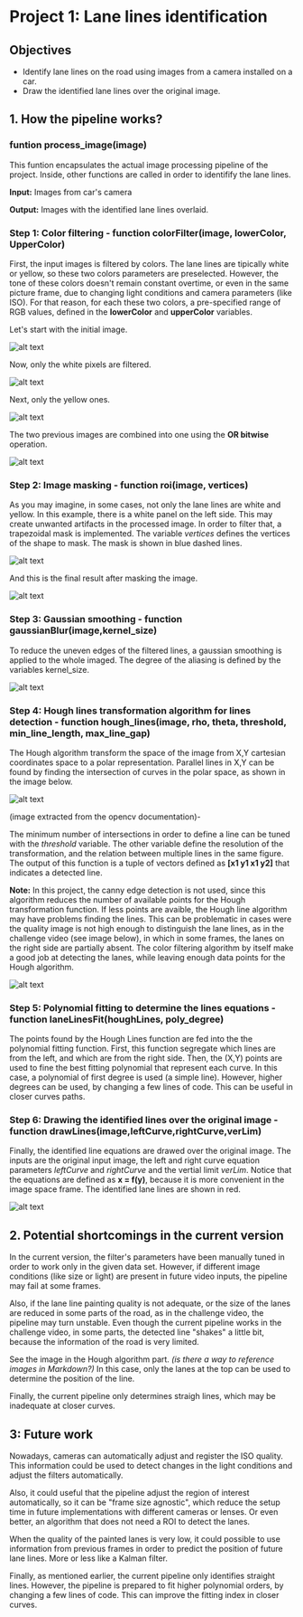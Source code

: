 # **Project 1: Lane lines identification**

## **Objectives**
- Identify lane lines on the road using images from a camera installed on a car.
- Draw the identified lane lines over the original image.

## 1. How the pipeline works?

### funtion process_image(image)
This funtion encapsulates the actual image processing pipeline of the project. Inside, other functions are called in order to identifify the lane lines.

**Input:** Images from car's camera

**Output:** Images with the identified lane lines overlaid.

### Step 1: Color filtering - function colorFilter(image, lowerColor, UpperColor)
First, the input images is filtered by colors. The lane lines are tipically white or yellow, so these two colors parameters are preselected. However, the tone of these colors doesn't remain constant overtime, or even in the same picture frame, due to changing light conditions and camera parameters (like ISO). For that reason, for each these two colors, a pre-specified range of RGB values, defined in the **lowerColor** and **upperColor** variables.

Let's start with the initial image.

![alt text](documentation_images/initial_image.png)

Now, only the white pixels are filtered. 

![alt text](documentation_images/white_filter.png)

Next, only the yellow ones.

![alt text](documentation_images/yellow_filter.png)

The two previous images are combined into one using the **OR bitwise** operation.

![alt text](documentation_images/yellow_and_white.png)

### Step 2: Image masking - function roi(image, vertices)

As you may imagine, in some cases, not only the lane lines are white and yellow. In this example, there is a white panel on the left side. This may create unwanted artifacts in the processed image. In order to filter that, a trapezoidal mask is implemented. The variable *vertices* defines the vertices of the shape to mask.
The mask is shown in blue dashed lines.

![alt text](documentation_images/mask_dashed.png)

And this is the final result after masking the image.

![alt text](documentation_images/mask_final.png)

### Step 3: Gaussian smoothing - function gaussianBlur(image,kernel_size)

To reduce the uneven edges of the filtered lines, a gaussian smoothing is applied to the whole imaged. The degree of the aliasing is defined by the variables kernel_size.

![alt text](documentation_images/gaussian_aliasing.png)

### Step 4: Hough lines transformation algorithm for lines detection - function hough_lines(image, rho, theta, threshold, min_line_length, max_line_gap)

The Hough algorithm transform the space of the image from X,Y cartesian coordinates space to a polar representation. Parallel lines in X,Y can be found by finding the intersection of curves in the polar space, as shown in the image below.


![alt text](documentation_images/Hough_Lines_Tutorial_Theory_2.jpg)

(image extracted from the opencv documentation)-

The minimum number of intersections in order to define a line can be tuned with the *threshold* variable. The other variable define the resolution of the transformation, and the relation between multiple lines in the same figure. The output of this function is a tuple of vectors defined as **[x1 y1 x1 y2]** that indicates a detected line.

**Note:** In this project, the canny edge detection is not used, since this algorithm reduces the number of available points for the Hough transformation function. If less points are avaible, the Hough line algorithm may have problems finding the lines. This can be problematic in cases were the quality image is not high enough to distinguish the lane lines, as in the challenge video (see image below), in which in some frames, the lanes on the right side are partially absent. The color filtering algorithm by itself make a good job at detecting the lanes, while leaving enough data points for the Hough algorithm.

![alt text](documentation_images/challenge_10.jpg)


### Step 5: Polynomial fitting to determine the lines equations - function laneLinesFit(houghLines, poly_degree)

The points found by the Hough Lines function are fed into the the polynomial fitting function. First, this function segregate which lines are from the left, and which are from the right side. Then, the (X,Y) points are used to fine the best fitting polynomial that represent each curve. In this case, a polynomial of first degree is used (a simple line). However, higher degrees can be used, by changing a few lines of code. This can be useful in closer curves paths.

### Step 6: Drawing the identified lines over the original image  - function drawLines(image,leftCurve,rightCurve,verLim)

Finally, the identified line equations are drawed over the original image. The inputs are the original input image, the left and right curve equation parameters *leftCurve* and *rightCurve* and the vertial limit *verLim*.
Notice that the equations are defined as **x = f(y)**, because it is more convenient in the image space frame.
The identified lane lines are shown in red.

![alt text](documentation_images/final_image.png)


## 2. Potential shortcomings in the current version

In the current version, the filter's parameters have been manually tuned in order to work only in the given data set. However, if different image conditions (like size or light) are present in future video inputs, the pipeline may fail at some frames. 

Also, if the lane line painting quality is not adequate, or the size of the lanes are reduced in some parts of the road, as in the challenge video, the pipeline may turn unstable. Even though the current pipeline works in the challenge video, in some parts, the detected line "shakes" a little bit, because the information of the road is very limited. 

See the image in the Hough algorithm part. *(is there a way to reference images in Markdown?)*
In this case, only the lanes at the top can be used to determine the position of the line.

Finally, the current pipeline only determines straigh lines, which may be inadequate at closer curves.

## 3: Future work
Nowadays, cameras can automatically adjust and register the ISO quality. This information could be used to detect changes in the light conditions and adjust the filters automatically.

Also, it could useful that the pipeline adjust the region of interest automatically, so it can be "frame size agnostic", which reduce the setup time in future implementations with different cameras or lenses. Or even better, an algorithm that does not need a ROI to detect the lanes.

When the quality of the painted lanes is very low, it could possible to use information from previous frames in order to predict the position of future lane lines. More or less like a Kalman filter.

Finally, as mentioned earlier, the current pipeline only identifies straight lines. However, the pipeline is prepared to fit higher polynomial orders, by changing a few lines of code. This can improve the fitting index in closer curves.
